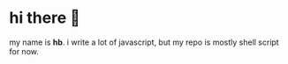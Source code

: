 # hi there 👋

my name is **hb**. i write a lot of javascript, but my repo is mostly shell script for now.
